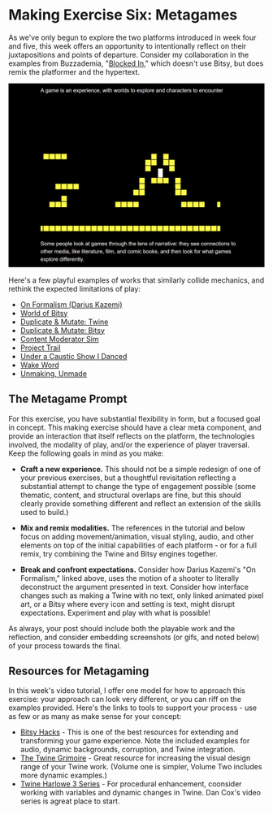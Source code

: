 # Making Exercise Six: Metagames

As we've only begun to explore the two platforms introduced in week four and five, this week offers an opportunity to intentionally reflect on their juxtapositions and points of departure. Consider my collaboration in the examples from Buzzademia, "[Blocked In](http://hyperrhiz.io/hyperrhiz21/games/5-blocked-in.html)," which doesn't use Bitsy, but does remix the platformer and the hypertext.

![Blocked In](../img/blockedin.png)

Here's a few playful examples of works that similarly collide mechanics, and rethink the expected limitations of play:

- [On Formalism (Darius Kazemi)](http://tinysubversions.com/game/formalism/)
- [World of Bitsy](https://candle.itch.io/world-of-bitsy)
- [Duplicate & Mutate: Twine](https://dr-d-king.itch.io/duplicate-mutate-twine-2021)
- [Duplicate & Mutate: Bitsy](https://dr-d-king.itch.io/duplicate-mutate-bitsy-2021)
- [Content Moderator Sim](https://samplereality.itch.io/content-moderator-sim)
- [Project Trail](https://projects.cah.ucf.edu/mediaartsexhibits/ClimatesOfChange/Boyd/boyd.html)
- [Under a Caustic Show I Danced](https://communistsister.itch.io/under-a-caustic-snow-i-danced)
- [Wake Word](https://adirobertson.itch.io/wake-word)
- [Unmaking, Unmade](https://gcbaccaris.itch.io/unmade)

## The Metagame Prompt

For this exercise, you have substantial flexibility in form, but a focused goal in concept. This making exercise should have a clear meta component, and provide an interaction that itself reflects on the platform, the technologies involved, the modality of play, and/or the experience of player traversal. Keep the following goals in mind as you make:

- **Craft a new experience.** This should not be a simple redesign of one of your previous exercises, but a thoughtful revisitation reflecting a substantial attempt to change the type of engagement possible (some thematic, content, and structural overlaps are fine, but this should clearly provide something different and reflect an extension of the skills used to build.)

- **Mix and remix modalities.** The references in the tutorial and below focus on adding movement/animation, visual styling, audio, and other elements on top of the initial capabilities of each platform - or for a full remix, try combining the Twine and Bitsy engines together.

- **Break and confront expectations.** Consider how Darius Kazemi's "On Formalism," linked above, uses the motion of a shooter to literally deconstruct the argument presented in text. Consider how interface changes such as making a Twine with no text, only linked animated pixel art, or a Bitsy where every icon and setting is text, might disrupt expectations. Experiment and play with what is possible!

As always, your post should include both the playable work and the reflection, and consider embedding screenshots (or gifs, and noted below) of your process towards the final.

## Resources for Metagaming

In this week's video tutorial, I offer one model for how to approach this exercise: your approach can look very different, or you can riff on the examples provided. Here's the links to tools to support your process - use as few or as many as make sense for your concept:

- [Bitsy Hacks](https://github.com/seleb/bitsy-hacks) - This is one of the best resources for extending and transforming your game experience. Note the included examples for audio, dynamic backgrounds, corruption, and Twine integration.
- [The Twine Grimoire](https://gcbaccaris.itch.io/grimoire-two) - Great resource for increasing the visual design range of your Twine work. (Volume one is simpler, Volume Two includes more dynamic examples.)
- [Twine Harlowe 3 Series](https://www.youtube.com/watch?v=l3zGvR4S27c&t=4s) - For procedural enhancement, coonsider working with variables and dynamic changes in Twine. Dan Cox's video series is agreat place to start.
